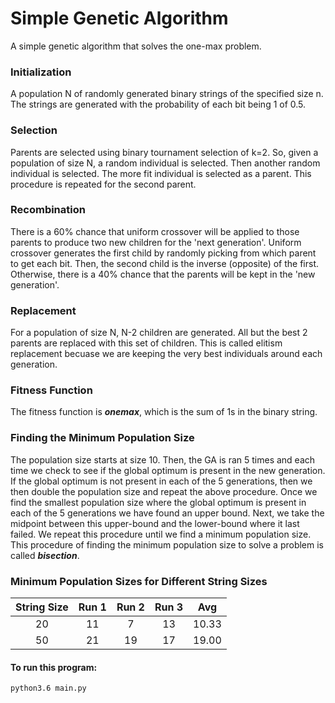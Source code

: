 # Simple Genetic Algorithm

A simple genetic algorithm that solves the one-max problem.

### Initialization
A population N of randomly generated binary strings of the specified size n. The strings are generated with the probability of each bit being 1 of 0.5.

### Selection
Parents are selected using binary tournament selection of k=2. So, given a population of size N, a random individual is selected. Then another random individual is selected. The more fit individual is selected as a parent. This procedure is repeated for the second parent.

### Recombination
There is a 60% chance that uniform crossover will be applied to those parents to produce two new children for the 'next generation'. Uniform crossover generates the first child by randomly picking from which parent to get each bit. Then, the second child is the inverse (opposite) of the first. Otherwise, there is a 40% chance that the parents will be kept in the 'new generation'.

### Replacement
For a population of size N, N-2 children are generated. All but the best 2 parents are replaced with this set of children. This is called elitism replacement becuase we are keeping the very best individuals around each generation.

### Fitness Function
The fitness function is ***onemax***, which is the sum of 1s in the binary string.

### Finding the Minimum Population Size
The population size starts at size 10. Then, the GA is ran 5 times and each time we check to see if the global optimum is present in the new generation. If the global optimum is not present in each of the 5 generations, then we then double the population size and repeat the above procedure. Once we find the smallest population size where the global optimum is present in each of the 5 generations we have found an upper bound. Next, we take the midpoint between this upper-bound and the lower-bound where it last failed. We repeat this procedure until we find a minimum population size. This procedure of finding the minimum population size to solve a problem is called ***bisection***.

### Minimum Population Sizes for Different String Sizes
| String Size |  Run 1  |  Run 2  |  Run 3  |  Avg   |
|:-----------:|:-------:|:-------:|:-------:|:------:|
| 20          | 11      | 7       | 13      | 10.33  |
| 50          | 21      | 19      | 17      | 19.00  |


#### To run this program:
```
python3.6 main.py
```
